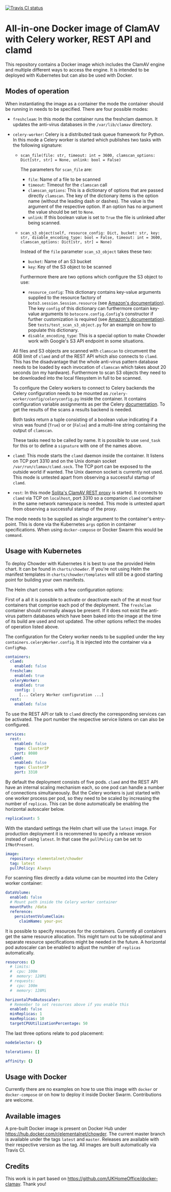[![Travis CI status](https://img.shields.io/travis/elemental-lf/chowder/master.svg?style=plastic&label=Travis%20CI)](https://travis-ci.org/elemental-lf/chowder)

# All-in-one Docker image of ClamAV with Celery worker, REST API and clamd

This repository contains a Docker image which includes the ClamAV engine and multiple different ways to access the
engine. It is intended to be deployed with Kubernetes but can also be used with Docker.

## Modes of operation

When instantiating the image as a container the mode the container should be running in needs to be specified. There
are four possible modes:

* `freshcleam`: In this mode the container runs the freshclam daemon. It updates the anti-virus databases
    in the `/var/lib/clamav` directory.
    
* `celery-worker`: Celery is a distributed task queue framework for Python. In this mode a Celery worker is
    started which publishes two tasks with the following signature:
    
    * `scan_file(file: str, timeout: int = 3600, clamscan_options: Dict[str, str] = None, unlink: bool = False)`
    
        The parameters for `scan_file` are:
        
        * `file`: Name of a file to be scanned
        * `timeout`: Timeout for the `clamscan` call
        * `clamscan_options`: This is a dictionary of options that are passed directly `clamscan`. The key of the
        dictionary items is the option name (without the leading dash or dashes). The value is the argument
        of the respective option. If an option has no argument the value should be set to `None`.
        * `unlink`: If this boolean value is set to `True` the file is unlinked after being scanned.
    
    * `scan_s3_object(self, resource_config: Dict, bucket: str, key: str, disable_encoding_type: bool = False,
       timeout: int = 3600, clamscan_options: Dict[str, str] = None)` 
    
        Instead of the `file` parameter `scan_s3_object` takes these two:
        
        * `bucket`: Name of an S3 bucket
        * `key`: Key of the S3 object to be scanned
        
        Furthermore there are two options which configure the S3 object to use:
        
        * `resource_config`: This dictionary contains key-value arguments supplied to the resource factory of 
        `boto3.session.Session.resource` 
        (see [Amazon's documentation](https://boto3.amazonaws.com/v1/documentation/api/latest/reference/core/session.html)).
        The key `config` of this dictionary can furthermore contain key-value arguments to
        `botocore.config.Config`'s constructor if further customization is required (see
         [Amazon's documentation](https://botocore.amazonaws.com/v1/documentation/api/latest/reference/config.html)).
         See `tests/test_scan_s3_object.py` for an example on how to populate this dictionary. 
        * `disable_encoding_type`: This is a special option to make Chowder work with Google's S3 API endpoint
        in some situations. 
        
    All files and S3 objects are scanned with `clamscan` to circumvent the 4GB limit of `clamd` and of the REST API
    which also connects to `clamd`. This has the disadvantage that the whole anti-virus pattern database needs to
    be loaded by each invocation of `clamscan` which takes about 20 seconds (on my hardware). Furthermore to scan
    S3 objects they need to be downloaded into the local filesystem in full to be scanned.
    
    To configure the Celery workers to connect to Celery backends the Celery configuration needs to be mounted as 
    `/celery-worker/config/celeryconfig.py` inside the container. It contains configuration variable assignments
    as per the Celery [documentation](http://docs.celeryproject.org/en/latest/userguide/configuration.html). To
    get the results of the scans a results backend is needed.
    
    Both tasks return a tuple consisting of a boolean value indicating if a virus was found (`True`) or or (`False`)
    and a multi-line string containing the output of `clamscan`.
    
    These tasks need to be called by name. It is possible to use `send_task` for this or to define a `signature` with
    one of the names above.
    
* `clamd`: This mode starts the `clamd` daemon inside the container. It listens on TCP port 3310 and on the
    Unix domain socket `/var/run/clamav/clamd.sock`. The TCP port can be exposed to the outside world 
    if wanted. The Unix daemon socket is currently not used. This mode is untested apart from observing
    a successful startup of `clamd`.    
    
* `rest`: In this mode [Solita's ClamAV REST proxy](https://github.com/solita/clamav-rest) is started. It connects
    to `clamd` via TCP on `localhost`, port 3310 so a companion `clamd` container in the same network namespace
    is needed. This mode is untested apart from observing a successful startup of the proxy.
        
The mode needs to be supplied as single argument to the container's entry-point. This is done via the 
Kubernetes `args` option in container specifications. When using `docker-compose` or Docker Swarm
this would be `command`.  

## Usage with Kubernetes

To deploy Chowder with Kubernetes it is best to use the provided Helm chart. It can be found in `charts/chowder`.
If you're not using Helm the manifest templates in `charts/chowder/templates` will still be a good starting point
for building your own manifests.

The Helm chart comes with a few configuration options:

First of a all it is possible to activate or deactivate each of the at most four containers that comprise each 
pod of the  deployment. The `freshclam` container should normally always be present. If it does not exist the 
anti-virus pattern databases which have been baked into the image at the time of its build are used and not updated. 
The other options reflect the modes of operation listed above.

The configuration for the Celery worker needs to be supplied under the key `containers.celeryWorker.config`. It is
injected into the container via a `ConfigMap`.

```yaml
containers:
  clamd:
    enabled: false
  freshclam:
    enabled: true
  celeryWorker:
    enabled: true
    config: |
      [... Celery Worker configuration ...]
  rest:
    enabled: false
```    
To use the REST API or talk to `clamd` directly the corresponding services can be  activated. The port number the 
respective service listens on can also be configured.

```yaml
services:
  rest:
    enabled: false
    type: ClusterIP
    port: 8080
  clamd:
    enabled: false
    type: ClusterIP
    port: 3310
```

By default the deployment consists of five pods. `clamd` and the REST API have an internal scaling mechanism each, 
so one pod can handle a number of connections simultaneously. But the Celery workers is just started with one
worker process per pod, so they need to be scaled by increasing the number of `replicas`. This can be done
automatically be enabling the horizontal autoscaler below.

```yaml
replicaCount: 5 
```
With the standard settings the Helm chart will use the `latest` image. For production deployment it is recommened 
to specify a release version instead of using `latest`. In that case the `pullPolicy` can be set to `IfNotPresent`.

```yaml
image:
  repository: elementalnet/chowder
  tag: latest
  pullPolicy: Always
```

For scanning files directly a data volume can be mounted into the Celery worker container:

```yaml
dataVolume:
  enabled: false
  # Mount path inside the Celery worker container
  mountPath: /data
  reference:
    persistentVolumeClaim:
      claimName: your-pvc
```
It is possible to specify resources for the containers. Currently all containers get the same resource allocation. This
might turn out to be suboptimal and separate resource specifications might be needed in the future. A horizontal
pod autoscaler can be enabled to adjust the number of `replicas` automatically.

```yaml
resources: {}
  # limits:
  #  cpu: 100m
  #  memory: 128Mi
  # requests:
  #  cpu: 100m
  #  memory: 128Mi

horizontalPodAutoscaler:
  # Remember to set resources above if you enable this
  enabled: false
  minReplicas: 1
  maxReplicas: 10
  targetCPUUtilizationPercentage: 50
```

The last three options relate to pod placement:

```yaml
nodeSelector: {}

tolerations: []

affinity: {}  
```

## Usage with Docker

Currently there are no examples on how to use this image with `docker` or `docker-compose` or on how to deploy 
it inside Docker Swarm. Contributions are welcome.

## Available images

A pre-built Docker image is present on Docker Hub under https://hub.docker.com/r/elementalnet/chowder. The current
master branch is available under the tags `latest` and `master`. Releases are available with their respective
version as the tag. All images are built automatically via Travis CI.

## Credits

This work is in part based on https://github.com/UKHomeOffice/docker-clamav. Thank you!
